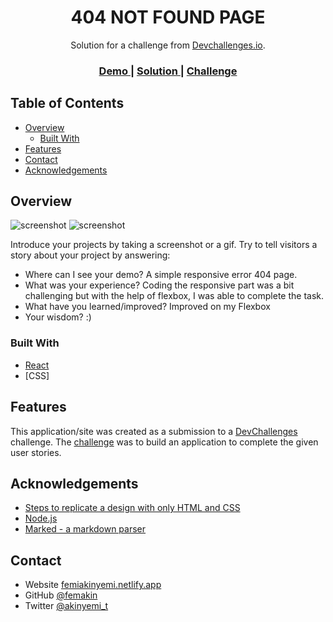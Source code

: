<!-- Please update value in the {}  -->

<h1 align="center">404 NOT FOUND PAGE</h1>

<div align="center">
   Solution for a challenge from  <a href="http://devchallenges.io" target="_blank">Devchallenges.io</a>.
</div>

<div align="center">
  <h3>
    <a href="https://{your-demo-link.your-domain}">
      Demo
    </a>
    <span> | </span>
    <a href="https://github.com/femakin/404-page">
      Solution
    </a>
    <span> | </span>
    <a href="https://devchallenges.io/challenges/wBunSb7FPrIepJZAg0sY">
      Challenge
    </a>
  </h3>
</div>

<!-- TABLE OF CONTENTS -->

## Table of Contents

- [Overview](#overview)
  - [Built With](#built-with)
- [Features](#features)
- [Contact](#contact)
- [Acknowledgements](#acknowledgements)

<!-- OVERVIEW -->

## Overview

![screenshot](https://res.cloudinary.com/femakin/image/upload/v1608320195/404-DESTOP_ujvmmf.jpg)
![screenshot](https://res.cloudinary.com/femakin/image/upload/v1608320301/404-MOBILE_rzut8e.jpg)

Introduce your projects by taking a screenshot or a gif. Try to tell visitors a story about your project by answering:

- Where can I see your demo? A simple responsive error 404 page.
- What was your experience? Coding the responsive part was a bit challenging but with the help of flexbox, I was able to complete the task.
- What have you learned/improved? Improved on my Flexbox 
- Your wisdom? :)

### Built With

<!-- This section should list any major frameworks that you built your project using. Here are a few examples.-->

- [React](https://reactjs.org/)
- [CSS]


## Features

<!-- List the features of your application or follow the template. Don't share the figma file here :) -->

This application/site was created as a submission to a [DevChallenges](https://devchallenges.io/challenges) challenge. The [challenge](https://devchallenges.io/challenges/wBunSb7FPrIepJZAg0sY) was to build an application to complete the given user stories.


## Acknowledgements

<!-- This section should list any articles or add-ons/plugins that helps you to complete the project. This is optional but it will help you in the future. For exmpale -->

- [Steps to replicate a design with only HTML and CSS](https://devchallenges-blogs.web.app/how-to-replicate-design/)
- [Node.js](https://nodejs.org/)
- [Marked - a markdown parser](https://github.com/chjj/marked)

## Contact

- Website [femiakinyemi.netlify.app](https://femiakinyemi.netlify.app/)
- GitHub [@femakin](https://github.com/femakin/)
- Twitter [@akinyemi_t](https://twitter.com/akinyemi_t/)
